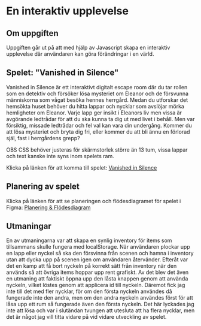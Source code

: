 # En interaktiv upplevelse

## Om uppgiften
Uppgiften går ut på att med hjälp av Javascript skapa en interaktiv upplevelse där användaren kan göra förändringar i en värld.

## Spelet: "Vanished in Silence"
Vanished in Silence är ett interaktivt digitalt escape room där du tar rollen som en detektiv och försöker lösa mysteriet om Eleanor och de försvunna människorna som vågat besöka hennes herrgård. Medan du utforskar det hemsökta huset behöver du hitta lappar och nycklar som avslöjar mörka hemligheter om Eleanor. Varje lapp ger insikt i Eleanors liv men vissa är avgörande ledtrådar för att du ska kunna ta dig ut med livet i behåll. Men  var försiktig, missade ledtrådar och fel val kan vara din undergång. Kommer du att lösa mysteriet och bryta dig fri, eller kommer du att bli ännu en förlorad själ, fast i herrgårdens grepp? 

OBS CSS behöver justeras för skärmstorlek större än 13 tum, vissa lappar och text kanske inte syns inom spelets ram.

Klicka på länken för att komma till spelet: [Vanished in Silence](https://vickyphu.github.io/escape_room/)

## Planering av spelet
Klicka på länken för att se planeringen och flödesdiagramet för spelet i Figma: [Planering & Flödesdiagram](https://www.figma.com/board/jDuNflQsjvNxY9iKoyrs7o/Escape-room?node-id=0-1&t=mJTQnZAJNst3eE17-1)

## Utmaningar
En av utmaningarna var att skapa en synlig inventory för items som tillsammans skulle fungera med localStorage. När användaren plockar upp en lapp eller nyckel så ska den försvinna från scenen och hamna i inventory utan att dycka upp på scenen igen om användaren återvänder. Efteråt var det en kamp att få bort nyckeln på korrekt sätt från inventory när den används så att övriga items hoppar upp rent grafiskt. Av det blev det även en utmaning att faktiskt öppna upp den låsta knappen genom att använda nyckeln, vilket löstes genom att applicera id till nyckeln. Däremot fick jag inte till det med fler nycklar, för om den första nyckeln användes då fungerade inte den andra, men om den andra nyckeln användes först för att låsa upp ett rum så fungerade även den första nyckeln. Det här lyckades jag inte att lösa och var i slutändan tvungen att utesluta att ha flera nycklar, men det är något jag vill titta vidare på vid vidare utveckling av spelet. 
